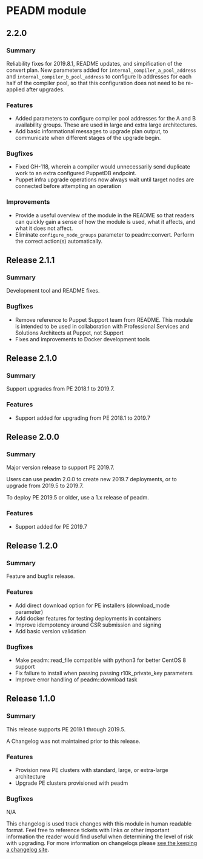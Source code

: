 # PEADM module

## 2.2.0
### Summary

Reliability fixes for 2019.8.1, README updates, and simpification of the convert plan. New parameters added for `internal_compiler_a_pool_address` and `internal_compiler_b_pool_address` to configure lb addresses for each half of the compiler pool, so that this configuration does not need to be re-applied after upgrades.

### Features

- Added parameters to configure compiler pool addresses for the A and B availability groups. These are used in large and extra large architectures.
- Add basic informational messages to upgrade plan output, to communicate when different stages of the upgrade begin.

### Bugfixes

- Fixed GH-118, wherein a compiler would unnecessarily send duplicate work to an extra configured PuppetDB endpoint.
- Puppet infra upgrade operations now always wait until target nodes are connected before attempting an operation

### Improvements

- Provide a useful overview of the module in the README so that readers can quickly gain a sense of how the module is used, what it affects, and what it does not affect.
- Eliminate `configure_node_groups` parameter to peadm::convert. Perform the correct action(s) automatically.

## Release 2.1.1
### Summary

Development tool and README fixes.

### Bugfixes

- Remove reference to Puppet Support team from README. This module is intended to be used in collaboration with Professional Services and Solutions Architects at Puppet, not Support
- Fixes and improvements to Docker development tools

## Release 2.1.0
### Summary

Support upgrades from PE 2018.1 to 2019.7.

### Features

- Support added for upgrading from PE 2018.1 to 2019.7

## Release 2.0.0
### Summary

Major version release to support PE 2019.7.

Users can use peadm 2.0.0 to create new 2019.7 deployments, or to upgrade from
2019.5 to 2019.7.

To deploy PE 2019.5 or older, use a 1.x release of peadm.

### Features
- Support added for PE 2019.7

## Release 1.2.0
### Summary

Feature and bugfix release.

### Features
- Add direct download option for PE installers (download\_mode parameter)
- Add docker features for testing deployments in containers
- Improve idempotency around CSR submission and signing
- Add basic version validation

### Bugfixes
- Make peadm::read\_file compatible with python3 for better CentOS 8 support
- Fix failure to install when passing passing r10k\_private\_key parameters
- Improve error handling of peadm::download task

## Release 1.1.0
### Summary

This release supports PE 2019.1 through 2019.5.

A Changelog was not maintained prior to this release.

### Features
- Provision new PE clusters with standard, large, or extra-large architecture
- Upgrade PE clusters provisioned with peadm

### Bugfixes

N/A

This changelog is used track changes with this module in human readable format.
Feel free to reference tickets with links or other important information the 
reader would find useful when determining the level of risk with upgrading.
For more information on changelogs please [see the keeping a changelog site](http://keepachangelog.com/en/0.3.0/). 
